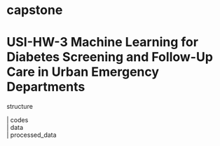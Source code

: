 # capstone
# USI-HW-3 Machine Learning for Diabetes Screening and Follow-Up Care in Urban Emergency Departments

structure

| codes   
| data  
| processed_data